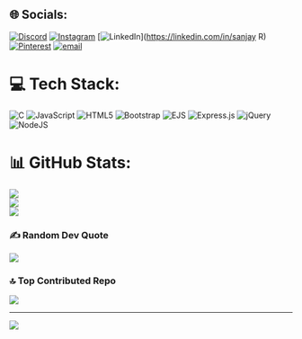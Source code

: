 
## 🌐 Socials:
[![Discord](https://img.shields.io/badge/Discord-%237289DA.svg?logo=discord&logoColor=white)](https://discord.gg/https://discord.gg/vd53vtqb) [![Instagram](https://img.shields.io/badge/Instagram-%23E4405F.svg?logo=Instagram&logoColor=white)](https://instagram.com/sanjayr.20) [![LinkedIn](https://img.shields.io/badge/LinkedIn-%230077B5.svg?logo=linkedin&logoColor=white)](https://linkedin.com/in/sanjay R) [![Pinterest](https://img.shields.io/badge/Pinterest-%23E60023.svg?logo=Pinterest&logoColor=white)](https://pinterest.com/LesserLiving) [![email](https://img.shields.io/badge/Email-D14836?logo=gmail&logoColor=white)](mailto:sanjayr20606@gmail.com) 

# 💻 Tech Stack:
![C](https://img.shields.io/badge/c-%2300599C.svg?style=flat&logo=c&logoColor=white) ![JavaScript](https://img.shields.io/badge/javascript-%23323330.svg?style=flat&logo=javascript&logoColor=%23F7DF1E) ![HTML5](https://img.shields.io/badge/html5-%23E34F26.svg?style=flat&logo=html5&logoColor=white) ![Bootstrap](https://img.shields.io/badge/bootstrap-%238511FA.svg?style=flat&logo=bootstrap&logoColor=white) ![EJS](https://img.shields.io/badge/ejs-%23B4CA65.svg?style=flat&logo=ejs&logoColor=black) ![Express.js](https://img.shields.io/badge/express.js-%23404d59.svg?style=flat&logo=express&logoColor=%2361DAFB) ![jQuery](https://img.shields.io/badge/jquery-%230769AD.svg?style=flat&logo=jquery&logoColor=white) ![NodeJS](https://img.shields.io/badge/node.js-6DA55F?style=flat&logo=node.js&logoColor=white)
# 📊 GitHub Stats:
![](https://github-readme-stats.vercel.app/api?username=sanjayR-20&theme=midnight-purple&hide_border=false&include_all_commits=true&count_private=true)<br/>
![](https://nirzak-streak-stats.vercel.app/?user=sanjayR-20&theme=midnight-purple&hide_border=false)<br/>
![](https://github-readme-stats.vercel.app/api/top-langs/?username=sanjayR-20&theme=midnight-purple&hide_border=false&include_all_commits=true&count_private=true&layout=compact)

### ✍️ Random Dev Quote
![](https://quotes-github-readme.vercel.app/api?type=horizontal&theme=radical)

### 🔝 Top Contributed Repo
![](https://github-contributor-stats.vercel.app/api?username=sanjayR-20&limit=5&theme=blueberry&combine_all_yearly_contributions=true)

---
[![](https://visitcount.itsvg.in/api?id=sanjayR-20&icon=0&color=0)](https://visitcount.itsvg.in)

<!-- Proudly created with GPRM ( https://gprm.itsvg.in ) -->
